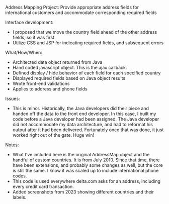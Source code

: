 Address Mapping
Project: Provide appropriate address fields for international customers and accommodate corresponding required fields

Interface development:
- I proposed that we move the country field ahead of the other address fields, so it was first.
- Utilize CSS and JSP for indicating required fields, and subsequent errors


What/How/When:
- Architected data object returned from Java
- Hand coded javascript object. This is the ajax callback.
- Defined display / hide behavior of each field for each specified country
- Displayed required fields based on Java object results
- Wrote front-end validations
- Applies to address and phone fields


Issues:
- This is minor. Historically, the Java developers did their piece and handed off the data to the front end developer. In this case, I built my code before a Java developer had been assigned. The Java developer did not accommodate my data architecture, and had to reformat his output after it had been delivered. Fortunately once that was done, it just worked right out of the gate. Huge win!


Notes: 
- What I've included here is the original AddressMap object and the handful of custom countries. It is from July 2010. Since that time, there have been extensions, and probably some changes as well, but the core is still the same. I know it was scaled up to include international phone codes.
- This code is used everywhere delta.com asks for an address, including every credit card transaction.
- Added screenshots from 2023 showing different countries and their labels.